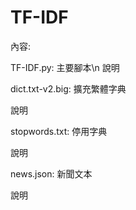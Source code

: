 # TF-IDF

內容:

TF-IDF.py: 主要腳本\n
說明

dict.txt-v2.big: 擴充繁體字典

說明

stopwords.txt: 停用字典

說明

news.json: 新聞文本

說明
